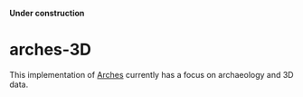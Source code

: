 **Under construction**

# arches-3D
This implementation of [Arches](https://www.archesproject.org) currently has a focus on archaeology and 3D data.
